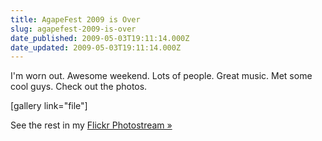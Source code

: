```yaml
---
title: AgapeFest 2009 is Over
slug: agapefest-2009-is-over
date_published: 2009-05-03T19:11:14.000Z
date_updated: 2009-05-03T19:11:14.000Z
---
```


I'm worn out. Awesome weekend. Lots of people. Great music. Met some cool guys. Check out the photos.

[gallery link="file"]

See the rest in my [Flickr Photostream »](http://flickr.com/photos/asilentthing/)
